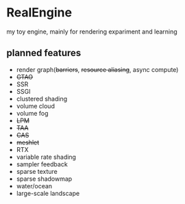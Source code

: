 # RealEngine

my toy engine, mainly for rendering expariment and learning

## planned features

* render graph(~~barriers~~, ~~resource aliasing~~, async compute)
* ~~GTAO~~
* SSR
* SSGI
* clustered shading
* volume cloud
* volume fog
* ~~LPM~~
* ~~TAA~~
* ~~CAS~~
* ~~meshlet~~
* RTX
* variable rate shading
* sampler feedback
* sparse texture
* sparse shadowmap
* water/ocean
* large-scale landscape